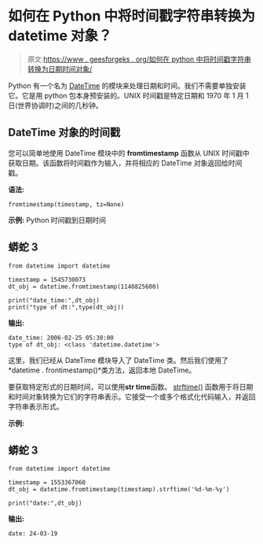 # 如何在 Python 中将时间戳字符串转换为 datetime 对象？

> 原文:[https://www . geesforgeks . org/如何在 python 中将时间戳字符串转换为日期时间对象/](https://www.geeksforgeeks.org/how-to-convert-timestamp-string-to-datetime-object-in-python/)

Python 有一个名为 [DateTime](https://www.geeksforgeeks.org/python-datetime-module-with-examples/) 的模块来处理日期和时间。我们不需要单独安装它。它是用 python 包本身预安装的。UNIX 时间戳是特定日期和 1970 年 1 月 1 日(世界协调时)之间的几秒钟。

## DateTime 对象的时间戳

您可以简单地使用 DateTime 模块中的 **fromtimestamp** 函数从 UNIX 时间戳中获取日期。该函数将时间戳作为输入，并将相应的 DateTime 对象返回给时间戳。

**语法:**

```
fromtimestamp(timestamp, tz=None)
```

**示例:** Python 时间戳到日期时间

## 蟒蛇 3

```
from datetime import datetime

timestamp = 1545730073
dt_obj = datetime.fromtimestamp(1140825600)

print("date_time:",dt_obj)
print("type of dt:",type(dt_obj))
```

**输出:**

```
date_time: 2006-02-25 05:30:00
type of dt_obj: <class 'datetime.datetime'>

```

这里，我们已经从 DateTime 模块导入了 DateTime 类。然后我们使用了*datetime . frontimestamp()*类方法，返回本地 DateTime。

要获取特定形式的日期时间，可以使用**str time**函数。 [strftime()](https://www.geeksforgeeks.org/python-strftime-function/) 函数用于将日期和时间对象转换为它们的字符串表示。它接受一个或多个格式化代码输入，并返回字符串表示形式。

**示例:**

## 蟒蛇 3

```
from datetime import datetime

timestamp = 1553367060
dt_obj = datetime.fromtimestamp(timestamp).strftime('%d-%m-%y')

print("date:",dt_obj)
```

**输出:**

```
date: 24-03-19

```